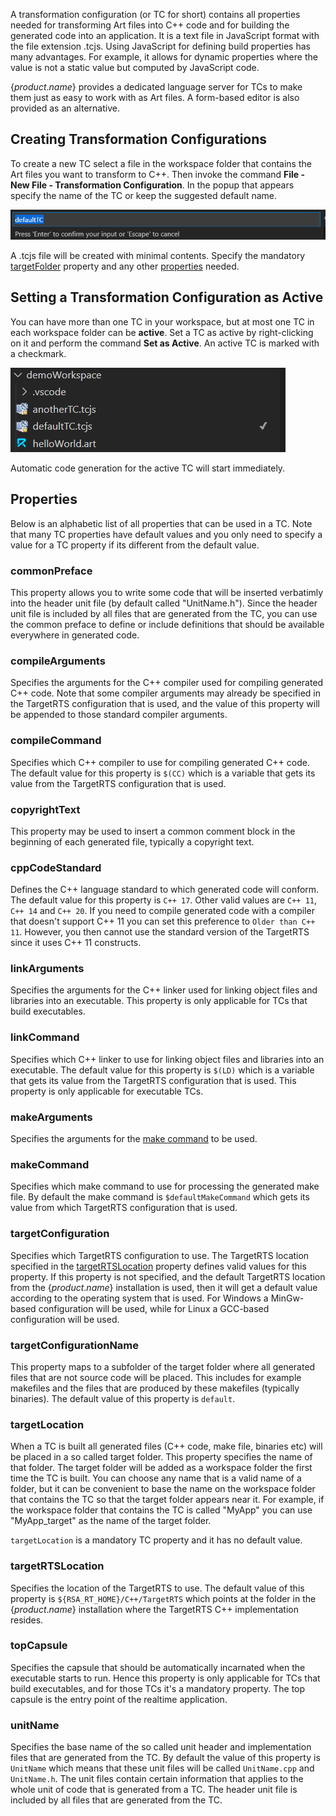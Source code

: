 A transformation configuration (or TC for short) contains all properties needed for transforming Art files into C++ code and for building the generated code into an application. It is a text file in JavaScript format with the file extension .tcjs. Using JavaScript for defining build properties has many advantages. For example, it allows for dynamic properties where the value is not a static value but computed by JavaScript code.

{$product.name$} provides a dedicated language server for TCs to make them just as easy to work with as Art files. A form-based editor is also provided as an alternative.

## Creating Transformation Configurations
To create a new TC select a file in the workspace folder that contains the Art files you want to transform to C++. Then invoke the command **File - New File - Transformation Configuration**. In the popup that appears specify the name of the TC or keep the suggested default name.

![](images/default-tc-name.png)

A .tcjs file will be created with minimal contents. Specify the mandatory [targetFolder](#targetfolder) property and any other [properties](#properties) needed.

## Setting a Transformation Configuration as Active
You can have more than one TC in your workspace, but at most one TC in each workspace folder can be **active**. Set a TC as active by right-clicking on it and perform the command **Set as Active**. An active TC is marked with a checkmark.

![](images/active-tc.png)

Automatic code generation for the active TC will start immediately.

## Properties
Below is an alphabetic list of all properties that can be used in a TC. Note that many TC properties have default values and you only need to specify a value for a TC property if its different from the default value.

### commonPreface
This property allows you to write some code that will be inserted verbatimly into the header unit file (by default called "UnitName.h"). Since the header unit file is included by all files that are generated from the TC, you can use the common preface to define or include definitions that should be available everywhere in generated code.

### compileArguments
Specifies the arguments for the C++ compiler used for compiling generated C++ code. Note that some compiler arguments may already be specified in the TargetRTS configuration that is used, and the value of this property will be appended to those standard compiler arguments. 

### compileCommand
Specifies which C++ compiler to use for compiling generated C++ code. The default value for this property is `$(CC)` which is a variable that gets its value from the TargetRTS configuration that is used.

### copyrightText
This property may be used to insert a common comment block in the beginning of each generated file, typically a copyright text.

### cppCodeStandard
Defines the C++ language standard to which generated code will conform. The default value for this property is `C++ 17`. Other valid values are `C++ 11`, `C++ 14` and `C++ 20`. If you need to compile generated code with a compiler that doesn't support C++ 11 you can set this preference to `Older than C++ 11`. However, you then cannot use the standard version of the TargetRTS since it uses C++ 11 constructs.

### linkArguments
Specifies the arguments for the C++ linker used for linking object files and libraries into an executable. This property is only applicable for TCs that build executables.

### linkCommand
Specifies which C++ linker to use for linking object files and libraries into an executable. The default value for this property is `$(LD)` which is a variable that gets its value from the TargetRTS configuration that is used. This property is only applicable for executable TCs.

### makeArguments
Specifies the arguments for the [make command](#makecommand) to be used.

### makeCommand
Specifies which make command to use for processing the generated make file. By default the make command is `$defaultMakeCommand` which gets its value from which TargetRTS configuration that is used.

### targetConfiguration
Specifies which TargetRTS configuration to use. The TargetRTS location specified in the [targetRTSLocation](#targetrtslocation) property defines valid values for this property. If this property is not specified, and the default TargetRTS location from the {$product.name$} installation is used, then it will get a default value according to the operating system that is used. For Windows a MinGw-based configuration will be used, while for Linux a GCC-based configuration will be used.

### targetConfigurationName
This property maps to a subfolder of the target folder where all generated files that are not source code will be placed. This includes for example makefiles and the files that are produced by these makefiles (typically binaries). The default value of this property is `default`.

### targetLocation
When a TC is built all generated files (C++ code, make file, binaries etc) will be placed in a so called target folder. This property specifies the name of that folder. The target folder will be added as a workspace folder the first time the TC is built. You can choose any name that is a valid name of a folder, but it can be convenient to base the name on the workspace folder that contains the TC so that the target folder appears near it. For example, if the workspace folder that contains the TC is called "MyApp" you can use "MyApp_target" as the name of the target folder.

`targetLocation` is a mandatory TC property and it has no default value.

### targetRTSLocation
Specifies the location of the TargetRTS to use. The default value of this property is `${RSA_RT_HOME}/C++/TargetRTS` which points at the folder in the {$product.name$} installation where the TargetRTS C++ implementation resides.

### topCapsule
Specifies the capsule that should be automatically incarnated when the executable starts to run. Hence this property is only applicable for TCs that build executables, and for those TCs it's a mandatory property. The top capsule is the entry point of the realtime application.

### unitName
Specifies the base name of the so called unit header and implementation files that are generated from the TC. By default the value of this property is `UnitName` which means that these unit files will be called `UnitName.cpp` and `UnitName.h`. The unit files contain certain information that applies to the whole unit of code that is generated from a TC. The header unit file is included by all files that are generated from the TC.